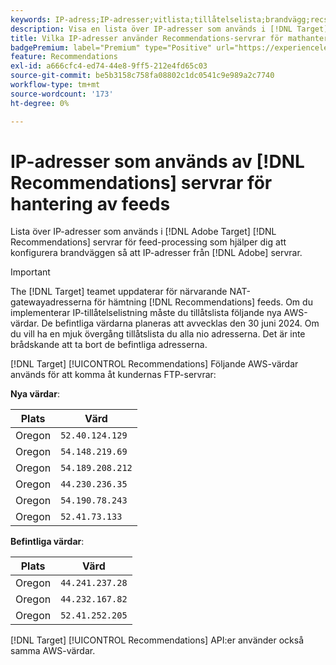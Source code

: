 ```yaml
---
keywords: IP-adress;IP-adresser;vitlista;tillåtelselista;brandvägg;recs;feed;servrar;adobe marketing cloud;rekommendationer
description: Visa en lista över IP-adresser som används i [!DNL Target] Recommendations servrar för hantering av feeds som hjälper dig att konfigurera brandväggen så att IP-adresser från Adobe-servrar tillåts.
title: Vilka IP-adresser använder Recommendations-servrar för mathantering?
badgePremium: label="Premium" type="Positive" url="https://experienceleague.adobe.com/docs/target/using/introduction/intro.html?lang=en#premium newtab=true" tooltip="Se vad som ingår i Target Premium."
feature: Recommendations
exl-id: a666cfc4-ed74-44e8-9ff5-212e4fd65c03
source-git-commit: be5b3158c758fa08802c1dc0541c9e989a2c7740
workflow-type: tm+mt
source-wordcount: '173'
ht-degree: 0%

---
```


# IP-adresser som används av [!DNL Recommendations] servrar för hantering av feeds

Lista över IP-adresser som används i [!DNL Adobe Target] [!DNL Recommendations] servrar för feed-processing som hjälper dig att konfigurera brandväggen så att IP-adresser från [!DNL Adobe] servrar.

>[!IMPORTANT]
>
>The [!DNL Target] teamet uppdaterar för närvarande NAT-gatewayadresserna för hämtning [!DNL Recommendations] feeds. Om du implementerar IP-tillåtelselistning måste du tillåtslista följande nya AWS-värdar. De befintliga värdarna planeras att avvecklas den 30 juni 2024. Om du vill ha en mjuk övergång tillåtslista du alla nio adresserna. Det är inte brådskande att ta bort de befintliga adresserna.

[!DNL Target] [!UICONTROL Recommendations] Följande AWS-värdar används för att komma åt kundernas FTP-servrar:

**Nya värdar**:

| Plats | Värd |
| --- | --- |
| Oregon | `52.40.124.129` |
| Oregon | `54.148.219.69` |
| Oregon | `54.189.208.212` |
| Oregon | `44.230.236.35` |
| Oregon | `54.190.78.243` |
| Oregon | `52.41.73.133` |

**Befintliga värdar**:

| Plats | Värd |
| --- | --- |
| Oregon | `44.241.237.28` |
| Oregon | `44.232.167.82` |
| Oregon | `52.41.252.205` |

[!DNL Target] [!UICONTROL Recommendations] API:er använder också samma AWS-värdar.
